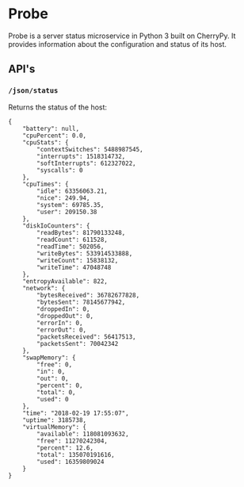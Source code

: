 # Probe

Probe is a server status microservice in Python 3 built on CherryPy. It provides information about
the configuration and status of its host.

## API's

### `/json/status`
Returns the status of the host:

    {
        "battery": null,
        "cpuPercent": 0.0,
        "cpuStats": {
            "contextSwitches": 5488987545,
            "interrupts": 1518314732,
            "softInterrupts": 612327022,
            "syscalls": 0
        },
        "cpuTimes": {
            "idle": 63356063.21,
            "nice": 249.94,
            "system": 69785.35,
            "user": 209150.38
        },
        "diskIoCounters": {
            "readBytes": 81790133248,
            "readCount": 611528,
            "readTime": 502056,
            "writeBytes": 533914533888,
            "writeCount": 15838132,
            "writeTime": 47048748
        },
        "entropyAvailable": 822,
        "network": {
            "bytesReceived": 36782677828,
            "bytesSent": 78145677942,
            "droppedIn": 0,
            "droppedOut": 0,
            "errorIn": 0,
            "errorOut": 0,
            "packetsReceived": 56417513,
            "packetsSent": 70042342
        },
        "swapMemory": {
            "free": 0,
            "in": 0,
            "out": 0,
            "percent": 0,
            "total": 0,
            "used": 0
        },
        "time": "2018-02-19 17:55:07",
        "uptime": 3185738,
        "virtualMemory": {
            "available": 118081093632,
            "free": 11270242304,
            "percent": 12.6,
            "total": 135070191616,
            "used": 16359809024
        }
    }